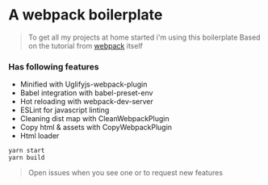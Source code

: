 # A webpack boilerplate
> To get all my projects at home started i'm using this boilerplate
> Based on the tutorial from [webpack](webpack.js.org) itself

### Has following features
- Minified with Uglifyjs-webpack-plugin
- Babel integration with babel-preset-env
- Hot reloading with webpack-dev-server
- ESLint for javascript linting
- Cleaning dist map with CleanWebpackPlugin
- Copy html & assets with CopyWebpackPlugin
- Html loader

```
yarn start
yarn build
```

> Open issues when you see one or to request new features
